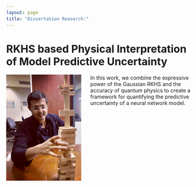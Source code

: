 ```yaml
---
layout: page
title: "Dissertation Reaserch:"
---
```


RKHS based Physical Interpretation of Model Predictive Uncertainty
===

<img style="float: left; padding-right:25px" src="assets/me.JPG" width="40%" height="40%">

In this work, we combine the expressive power of the Gaussian RKHS and the accuracy of quantum physics to create a framework for quantifying the predictive uncertainty of a neural network model.
